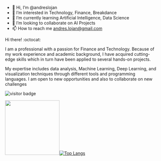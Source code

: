 - 👋 Hi, I’m @andreslojan
- 👀 I’m interested in Technology, Finance, Breakdance
- 🌱 I’m currently learning Artificial Intelligence, Data Science
- 💞️ I’m looking to collaborate on AI Projects
- 📫 How to reach me andres.lojan@gmail.com


Hi there! :octocat:

I am a professional with a passion for Finance and Technology. Because of my work experience and academic background, I have acquired cutting-edge skills which in turn have been applied to several hands-on projects. 

My expertise includes data analysis, Machine Learning, Deep Learning, and visualization techniques through different tools and programming languages. I am open to new opportunities and also to collaborate on new challenges


![visitor badge](https://visitor-badge.glitch.me/badge?page_id=andreslojan.visitor-badge&left_text=MyPageVisitors)

<img height="180em" src="https://github-readme-stats.vercel.app/api?username=andreslojan&show_icons=true&hide_border=true&&count_private=true&include_all_commits=true" />[![Top Langs](https://github-readme-stats.vercel.app/api/top-langs/?username=andreslojan)](https://github.com/andreslojan/github-readme-stats)


<!---
andreslojan/andreslojan is a ✨ special ✨ repository because its `README.md` (this file) appears on your GitHub profile.
You can click the Preview link to take a look at your changes.
--->
